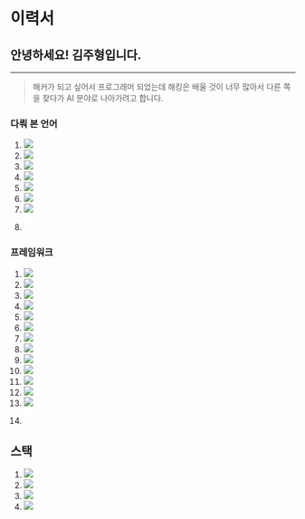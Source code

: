 # 이력서

## 안녕하세요! **김주형**입니다.

---

> 해커가 되고 싶어서 프로그래머 되었는데 해킹은 배울 것이 너무 많아서 다른 쪽을 찾다가 AI 분야로 나아가려고 합니다.

### 다뤄 본 언어

1. <img src="https://img.shields.io/badge/Python-3776AB?style=for-the-badge&logo=Python&logoColor=white">
2. <img src="https://img.shields.io/badge/C-A8B9CC?style=for-the-badge&logo=C&logoColor=purple">
3. <img src="https://img.shields.io/badge/C++-00599C?style=for-the-badge&logo=Cplusplus&logoColor=purple">
4. <img src="https://img.shields.io/badge/C%23-239120?style=for-the-badge&logo=CSharp&logoColor=purple">
5. <img src="https://img.shields.io/badge/JavaScript-F7DF1E?style=for-the-badge&logo=JavaScript&logoColor=black">
6. <img src="https://img.shields.io/badge/Node.js-339933?style=for-the-badge&logo=Node.js&logoColor=white">
7. <img src="https://img.shields.io/badge/PHP-777BB4?style=for-the-badge&logo=PHP&logoColor=white">
8. <img src="https://upload.wikimedia.org/wikipedia/fr/2/2e/Java_Logo.svg" height="28" style="filter: brightness(0) invert(1)">

### 프레임워크

1. <img src="https://img.shields.io/badge/Unity-FFFFFF?style=for-the-badge&logo=Unity&logoColor=black">
2. <img src="https://img.shields.io/badge/Express-000000?style=for-the-badge&logo=Express&logoColor=white">
3. <img src="https://img.shields.io/badge/React-61DAFB?style=for-the-badge&logo=React&logoColor=black">
4. <img src="https://img.shields.io/badge/Flask-000000?style=for-the-badge&logo=Flask&logoColor=white">
5. <img src="https://img.shields.io/badge/WordPress-21759B?style=for-the-badge&logo=WordPress&logoColor=white">
6. <img src="https://img.shields.io/badge/TensorFlow-FF6F00?style=for-the-badge&logo=TensorFlow&logoColor=white">
7. <img src="https://img.shields.io/badge/Keras-D00000?style=for-the-badge&logo=Keras&logoColor=white">
8. <img src="https://img.shields.io/badge/Three.js-000000?style=for-the-badge&logo=Three.js&logoColor=white">
9. <img src="https://img.shields.io/badge/Spring-6DB33F?style=for-the-badge&logo=Spring&logoColor=white">
10. <img src="https://img.shields.io/badge/Spring%20Boot-61DAFB?style=for-the-badge&logo=SpringBoot&logoColor=white">
11. <img src="https://img.shields.io/badge/Anaconda-44A833?style=for-the-badge&logo=Anaconda&logoColor=white">
12. <img src="https://img.shields.io/badge/Android-3DDC84?style=for-the-badge&logo=Android&logoColor=white">
13. <img src="https://img.shields.io/badge/Arduino-00979D?style=for-the-badge&logo=Arduino&logoColor=white">
14. <img src="https://mediapipe.dev/assets/img/brand.svg" height="28" style="filter: brightness(0) invert(1)">

## 스택

1. <img src="https://img.shields.io/badge/Amazon%20AWS-232F3E?style=for-the-badge&logo=Amazon%20AWS&logoColor=white">
2. <img src="https://img.shields.io/badge/Apache-D22128?style=for-the-badge&logo=Apache&logoColor=white">
3. <img src="https://img.shields.io/badge/Arch%20Linux-1793D1?style=for-the-badge&logo=ArchLinux&logoColor=white">
4. <img src="https://img.shields.io/badge/Bootstrap%20Linux-7952B3?style=for-the-badge&logo=Bootstrap&logoColor=white">
